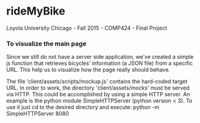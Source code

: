 # rideMyBike
Loyola University Chicago - Fall 2015 - COMP424 - Final Project


### To visualize the main page
Since we still do not have a server side application, we've created a simple js function that retrieves bicycles' information (a JSON file) from a specific URL. This help us to visualize how the page really should behave.

The file 'client/assets/scripts/mockup.js' contains the hard-coded target URL. In order to work, the directory 'client/assets/mocks' must be served via HTTP. This could be accomplished by using a simple HTTP server. An example is the python module SimpleHTTPServer (python version < 3). To use it just cd to the desired directory and execute: python -m SimpleHTTPServer 8080
